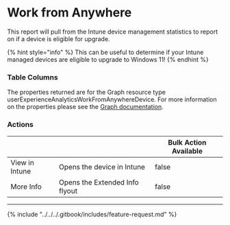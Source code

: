 # Work from Anywhere

This report will pull from the Intune device management statistics to report on if a device is eligible for upgrade.&#x20;

{% hint style="info" %}
This can be useful to determine if your Intune managed devices are eligible to upgrade to Windows 11!
{% endhint %}

### Table Columns

The properties returned are for the Graph resource type userExperienceAnalyticsWorkFromAnywhereDevice. For more information on the properties please see the [Graph documentation](https://learn.microsoft.com/en-us/graph/api/resources/intune-devices-userexperienceanalyticsworkfromanywheredevice?view=graph-rest-1.0#properties).

### Actions

<table><thead><tr><th></th><th></th><th data-type="checkbox">Bulk Action Available</th></tr></thead><tbody><tr><td>View in Intune</td><td>Opens the device in Intune</td><td>false</td></tr><tr><td>More Info</td><td>Opens the Extended Info flyout</td><td>false</td></tr></tbody></table>

***

{% include "../../../.gitbook/includes/feature-request.md" %}
